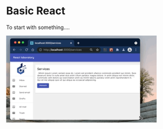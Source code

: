 # Basic React

To start with something....

![](https://github.com/plog/basic-react/blob/main/public/4842.gif?raw=true)